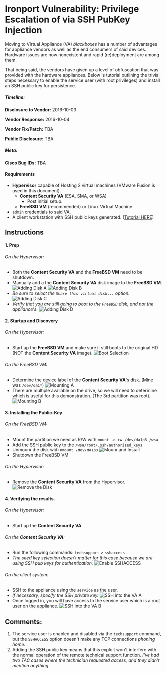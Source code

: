 # Ironport Vulnerability: Privilege Escalation of via SSH PubKey Injection
Moving to Virtual Appliance (VA) _blackboxes_ has a number of advantages for appliance vendors as well as  the end consumers of said devices. Hardware issues are now nonexistent and rapid (re)deployment are among them.

That being said, the vendors have given up a level of obfuscation that was provided with the hardware appliances. Below is tutorial outlining the trivial steps necessary to enable the service user (with root privileges) and install an SSH public key for persistence.

##### Timeline:
__Disclosure to Vendor:__ 2016-10-03

__Vendor Response:__ 2016-10-04

__Vendor Fix/Patch:__ TBA

__Public Disclosure:__ TBA

##### Meta:
__Cisco Bug IDs:__ TBA

#### Requirements
* __Hypervisor__ capable of Hosting 2 virtual machines (VMware Fusion is used in this document).
  * __Content Security VA__ (ESA, SMA, or WSA)
    * Post initial setup.
  * __FreeBSD VM__ (recommended) or Linux Virtual Machine
* `admin` credentials to said VA.
* A client workstation with SSH public keys generated. ([Tutorial HERE](https://help.github.com/articles/generating-a-new-ssh-key-and-adding-it-to-the-ssh-agent/#generating-a-new-ssh-key))

## Instructions
#### 1. Prep
###### On the Hypervisor:
* Both the __Content Security VA__ and the __FreeBSD VM__ need to be shutdown.
* Manually add a the  __Content Security VA__ disk image to the __FreeBSD VM__.
![Adding Disk A](img/02_setup_freebsd_adding_disk_a.png)
![Adding Disk B](img/03_setup_freebsd_adding_disk_b.png)
* _Be sure to select the `Share this virtual disk...` option._
![Adding Disk C](img/04_setup_freebsd_adding_disk_c.png)
* _Verify that you are still going to boot to the `FreeBSD` disk, and not the appliance's._
![Adding Disk D](img/05_setup_freebsd_adding_disk_d.png)

#### 2. Startup and Discovery
###### On the Hypervisor:
* Start up the __FreeBSD VM__ and make sure it still boots to the original HD (NOT the __Content Security VA__ image).
![Boot Selection](img/06_setup_freebsd_verify_boot_disk.png)

###### On the FreeBSD VM:
* Determine the device label of the __Content Security VA__'s disk. (Mine was `/dev/da1*`)
![Mounting A](img/07_mounting_a.png)
* There are multiple available on the drive, so we will need to determine which is useful for this demonstration. (The 3rd partition was root).
![Mounting B](img/08_mounting_b.png)

#### 3. Installing the Public-Key
###### On the FreeBSD VM:
* Mount the partition we need as R/W with `mount -o rw /dev/da1p3 /wsa`
* Add the SSH public key to the `/wsa/root/.ssh/authorized_keys`
* Unmount the disk with `umount /dev/da1p3`
![Mount and Install](img/09_installing_pub_key.png)
* Shutdown the FreeBSD VM

###### On the Hypervisor:
* Remove the __Content Security VA__ from the Hypervisor.
![Remove the Disk](img/10_post_isntall_feebsd_disk_removal.png)

#### 4. Verifying the results.

###### On the Hypervisor:
* Start up the __Content Security VA__.

###### On the __Content Security VA__:
* Run the following commands: `techsupport` > `sshaccess`
* _The seed key selection doesn't matter for this case because we are using SSH pub keys for authentication._
![Enable `SSHACCESS`](img/11_post_install_enable_sshaccess.png)


###### On the client system:
* SSH to the appliance using the `service` as the user.
* _If necessary, specify the SSH private key._
![SSH into the VA A](img/12_testing_via_ssh_a.png)
* Once logged in, you will have access to the service user which is a root user on the appliance.
![SSH into the VA B](img/13_testing_via_ssh_b.png)

## Comments:
1. The service user is enabled and disabled via the `techsupport` command, but the `SSHACCESS` option doesn't make any TCP connections _phoning home_.
2. Adding the SSH public key means that this exploit won't interfere with the normal operation of the remote technical support function. _I've had two TAC cases where the technician requested access, and they didn't mention anything._
